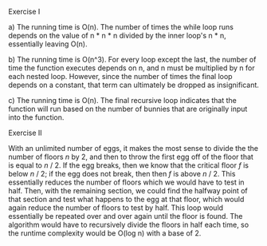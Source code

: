 Exercise I

a) The running time is O(n). The number of times the while loop runs depends on the value of n * n * n divided by the inner loop's n * n, essentially leaving O(n).

b) The running time is O(n^3). For every loop except the last, the number of time the function executes depends on n, and n must be multiplied by n for each nested loop. However, since the number of times the final loop depends on a constant, that term can ultimately be dropped as insignificant.

c) The running time is O(n). The final recursive loop indicates that the function will run based on the number of bunnies that are originally input into the function.

Exercise II

With an unlimited number of eggs, it makes the most sense to divide the the number of floors _n_ by 2, and then to throw the first egg off of the floor that is equal to _n_ / 2. If the egg breaks, then we know that the critical floor _f_ is below _n_ / 2; if the egg does not break, then then _f_ is above _n_ / 2. This essentially reduces the number of floors which we would have to test in half. Then, with the remaining section, we could find the halfway point of that section and test what happens to the egg at that floor, which would again reduce the number of floors to test by half. This loop would essentially be repeated over and over again until the floor is found. The algorithm would have to recursively divide the floors in half each time, so the runtime complexity would be O(log n) with a base of 2.